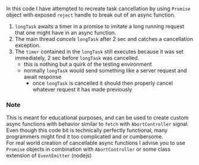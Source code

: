 In this code I have attempted to recreate task cancellation by using `Promise` object with exposed `reject` handle to break out of an async function.       
1. `longTask` awaits a timer in a promise to imitate a long running request that one might have in an async function.      
2. The main thread *cancels* `longTask` after 2 sec and catches a cancellation exception.       
3. The `timer` contained in the `longTask` still executes because it was set immediately, 2 sec before `longTask` was cancelled.        
   - this is nothing but a quirk of the testing environment
   - normally `longTask` would send something like a server request and await response
     - once `longTask` is cancelled it should then properly cancel whatever request it has made previously
### Note
This is meant for educational purposes, and can be used to create custom async functions with behavior similar to `fetch` with `AbortController` signal.
Even though this code bit is technically perfectly functional, many programmers might find it too complicated and or cumbersome.       
For real world creation of cancellable async functions I advise you to use `Promise` objects in combination with `AbortController` or some class extension of `EventEmitter` (nodejs)
